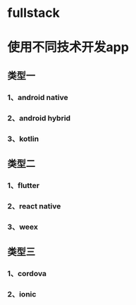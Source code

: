 # fullstack

# 使用不同技术开发app

##  类型一
###   1、android native
### 2、android hybrid
### 3、kotlin

## 类型二
### 1、flutter
### 2、react native
### 3、weex

## 类型三
### 1、cordova
### 2、ionic
